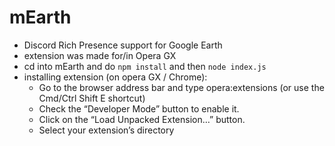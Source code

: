 # mEarth
- Discord Rich Presence support for Google Earth
- extension was made for/in Opera GX
- cd into mEarth and do `npm install` and then `node index.js`
- installing extension (on opera GX / Chrome): 
    - Go to the browser address bar and type opera:extensions (or use the Cmd/Ctrl Shift E shortcut)
    - Check the “Developer Mode” button to enable it.
    - Click on the “Load Unpacked Extension…” button.
    - Select your extension’s directory
